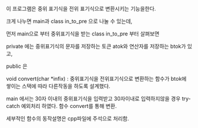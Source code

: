 이 프로그램은 중위 표기식을 전위 표기식으로 변환시키는 기능을한다.

크게 나누면 main과 class in_to_pre 으로 나눌 수 있는데, 

먼저 main으로 부터 중위표기식을 받는 class in_to_pre 부터 살펴보면

private 에는 중위표기식의 문자를 저장하는 토큰 atok와 연산자를 저장하는 btok가 있고,

public 은 

void convert(char *infix) : 중위표기식을 전위표기식으로 변환하는 함수가 btok에 쌓이는 스택에 따라 다른작동을 하도록 설계했다. 

main 에서는 30자 이내의 중위표기식을 입력받고 30자이내로 입력하지않을 경우 try-catch 예외처리 하였다. 함수 convert를 통해 변환.  

세부적인 함수의 동작설명은 cpp파일에 주석으로 처리함.

